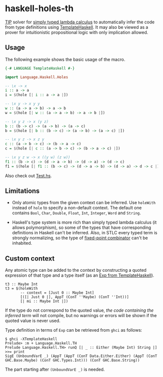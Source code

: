 # haskell-holes-th

[TIP](https://en.wikipedia.org/wiki/Type_inhabitation_problem) solver for [simply typed lambda calculus](https://en.wikipedia.org/wiki/Simply_typed_lambda_calculus) to automatically infer the code from type definitions using [TemplateHaskell](https://wiki.haskell.org/Template_Haskell). It may also be viewed as a prover for intuitionistic propositional logic with only implication allowed.

## Usage

The following example shows the basic usage of the macro.

```haskell
{-# LANGUAGE TemplateHaskell #-}

import Language.Haskell.Holes

-- \x -> x
i :: a -> a
i = $(hole [| i :: a -> a |])

-- \x y -> x y y
w :: (a -> a -> b) -> a -> b
w = $(hole [| w :: (a -> a -> b) -> a -> b |])

-- \x y z -> x (y z)
b :: (b -> c) -> (a -> b) -> (a -> c)
b = $(hole [| b :: (b -> c) -> (a -> b) -> (a -> c) |])

-- \x y z -> x z y
c :: (a -> b -> c) -> (b -> a -> c)
c = $(hole [| c :: (a -> b -> c) -> (b -> a -> c) |])

-- \x y z w -> x ((y w) (z w))
f1 :: (b -> c) -> (d -> a -> b) -> (d -> a) -> (d -> c)
f1 = $(hole [| f1 :: (b -> c) -> (d -> a -> b) -> (d -> a) -> d -> c |])
```

Also check out [Test.hs](Test.hs).

## Limitations

- Only atomic types from the given context can be inferred. Use `holeWith` instead of `hole` to specify a non-default context. The default one contains `Bool`, `Char`, `Double`, `Float`, `Int`, `Integer`, `Word` and `String`.

- Haskell's type system is more rich than simply typed lambda calculus (it allows polymorphism), so some of the types that have corresponding definitions in Haskell can't be inferred. Also, in STLC every typed term is strongly normalizing, so the type of [fixed-point combinator](https://en.wikipedia.org/wiki/Fixed-point_combinator) can't be inhabited.

## Custom context

Any atomic type can be added to the context by constructing a quoted expression of that type and a type itself (as an [Exp from TemplateHaskell](https://hackage.haskell.org/package/template-haskell/docs/Language-Haskell-TH.html#t:Exp)).

```
t3 :: Maybe Int
t3 = $(holeWith
       -- context = [Just 0 :: Maybe Int]
       [([| Just 0 |], AppT (ConT ''Maybe) (ConT ''Int))]
       [| mi :: Maybe Int |])

```

If the type do not correspond to the quoted value, *the code containing the inferred term* will not compile, but no warnings or errors will be shown if the quoted value is never used.

Type definition in terms of `Exp` can be retrieved from `ghci` as follows:

```
$ ghci -XTemplateHaskell
Prelude> :m + Language.Haskell.TH
Prelude Language.Haskell.TH> runQ [| _ :: Either (Maybe Int) String |] >>= print
SigE (UnboundVarE _) (AppT (AppT (ConT Data.Either.Either) (AppT (ConT GHC.Base.Maybe) (ConT GHC.Types.Int))) (ConT GHC.Base.String))
```
The part starting after `(UnboundVarE _)` is needed.
